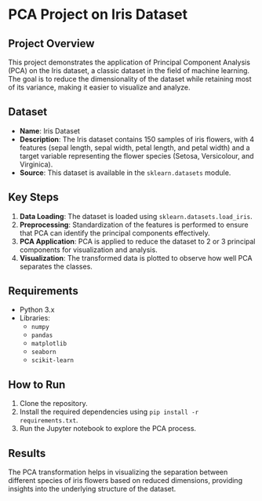 # PCA Project on Iris Dataset

## Project Overview
This project demonstrates the application of Principal Component Analysis (PCA) on the Iris dataset, a classic dataset in the field of machine learning. The goal is to reduce the dimensionality of the dataset while retaining most of its variance, making it easier to visualize and analyze.

## Dataset
- **Name**: Iris Dataset
- **Description**: The Iris dataset contains 150 samples of iris flowers, with 4 features (sepal length, sepal width, petal length, and petal width) and a target variable representing the flower species (Setosa, Versicolour, and Virginica).
- **Source**: This dataset is available in the `sklearn.datasets` module.

## Key Steps
1. **Data Loading**: The dataset is loaded using `sklearn.datasets.load_iris`.
2. **Preprocessing**: Standardization of the features is performed to ensure that PCA can identify the principal components effectively.
3. **PCA Application**: PCA is applied to reduce the dataset to 2 or 3 principal components for visualization and analysis.
4. **Visualization**: The transformed data is plotted to observe how well PCA separates the classes.

## Requirements
- Python 3.x
- Libraries:
  - `numpy`
  - `pandas`
  - `matplotlib`
  - `seaborn`
  - `scikit-learn`

## How to Run
1. Clone the repository.
2. Install the required dependencies using `pip install -r requirements.txt`.
3. Run the Jupyter notebook to explore the PCA process.

## Results
The PCA transformation helps in visualizing the separation between different species of iris flowers based on reduced dimensions, providing insights into the underlying structure of the dataset.
